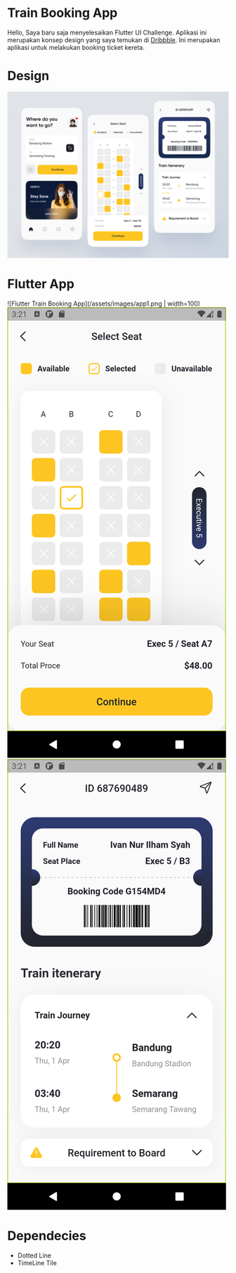# Train Booking App

Hello, Saya baru saja menyelesaikan Flutter UI Challenge. Aplikasi ini merupakan konsep design yang saya temukan di [Dribbble](https://dribbble.com/shots/15418720-Train-Booking-App). Ini merupakan aplikasi untuk melakukan booking ticket kereta.

# Design
![Design Train Booking App](/assets/images/design.webp)

# Flutter App
![Flutter Train Booking App](/assets/images/app1.png | width=100)
![Flutter Train Booking App](/assets/images/app2.png)
![Flutter Train Booking App](/assets/images/app3.png)

# Dependecies
- Dotted Line
- TimeLine Tile
